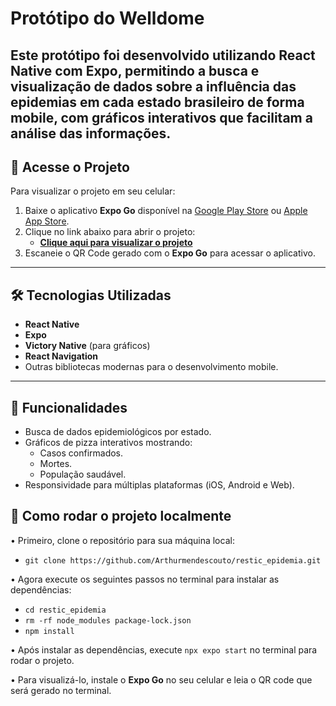 #  Protótipo do Welldome

Este protótipo foi desenvolvido utilizando React Native com Expo, permitindo a busca e visualização de dados sobre a influência das epidemias em cada estado brasileiro de forma mobile, com gráficos interativos que facilitam a análise das informações.
---
 
## 📲 Acesse o Projeto

Para visualizar o projeto em seu celular:

1. Baixe o aplicativo **Expo Go** disponível na [Google Play Store](https://play.google.com/store/apps/details?id=host.exp.exponent) ou [Apple App Store](https://apps.apple.com/app/expo-go/id982107779).
2. Clique no link abaixo para abrir o projeto:
   - **[Clique aqui para visualizar o projeto](https://expo.dev/preview/update?message=restic_epidemia&updateRuntimeVersion=1.0.0&createdAt=2024-11-25T00%3A58%3A46.762Z&slug=exp&projectId=8f3115d5-4eec-47e8-806e-5c32e1593fd0&group=7477835c-3aa0-4c11-b3c0-7e65336b8315)**
3. Escaneie o QR Code gerado com o **Expo Go** para acessar o aplicativo.
  
---

## 🛠️ Tecnologias Utilizadas

- **React Native**
- **Expo**
- **Victory Native** (para gráficos)
- **React Navigation**
- Outras bibliotecas modernas para o desenvolvimento mobile.

---

## 🧩 Funcionalidades

- Busca de dados epidemiológicos por estado.
- Gráficos de pizza interativos mostrando:
  - Casos confirmados.
  - Mortes.
  - População saudável.
- Responsividade para múltiplas plataformas (iOS, Android e Web).

## 🚀 Como rodar o projeto localmente

• Primeiro, clone o repositório para sua máquina local:

  - `git clone https://github.com/Arthurmendescouto/restic_epidemia.git`

• Agora execute os seguintes passos no terminal para instalar as dependências:

  - `cd restic_epidemia`
  - `rm -rf node_modules package-lock.json`
  - `npm install`

• Após instalar as dependências, execute `npx expo start` no terminal para rodar o projeto.

• Para visualizá-lo, instale o **Expo Go** no seu celular e leia o QR code que será gerado no terminal.
